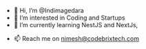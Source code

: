 - 👋 Hi, I’m @Indimagedara
- 👀 I’m interested in Coding and Startups
- 🌱 I’m currently learning NestJS and NextJs, 
<!-- - 💞️ I’m looking to collaborate on ... -->
- 📫 Reach me on nimesh@codebrixtech.com

<!---
Indimagedara/Indimagedara is a ✨ special ✨ repository because its `README.md` (this file) appears on your GitHub profile.
You can click the Preview link to take a look at your changes.
--->
